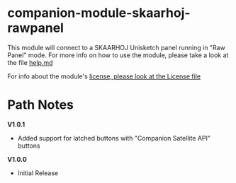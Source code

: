 # companion-module-skaarhoj-rawpanel

This module will connect to a SKAARHOJ Unisketch panel running in "Raw Panel" mode.
For more info on how to use the module, please take a look at the file [help.md](https://github.com/bitfocus/companion-module-skaarhoj-rawpanel/blob/main/HELP.md)

For info about the module's [license, please look at the License file](https://github.com/bitfocus/companion-module-skaarhoj-rawpanel/blob/main/LICENSE)

# Path Notes

**V1.0.1**
 - Added support for latched buttons with "Companion Satellite API" buttons

**V1.0.0**
 - Initial Release
 